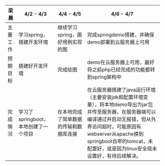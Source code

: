 | 梁晨     | 4/2 - 4/3                            | 4/4 - 4/5                              | 4/6 - 4/7                                                    |
| -------- | ------------------------------------ | -------------------------------------- | ------------------------------------------------------------ |
| 主要工作 | 学习spring，搭建开发环境             | 继续学习spring，画好用例实现的图       | 完成springdemo搭建，并确保demo部署到云服务器上可用           |
| 预期目标 | 搭建好开发环境                       | 完成绘图                               | demo在云服务器上可用，最好将之前php已经完成的功能都转到spring架构中 |
| 完成情况 | 学习了springboot，本地创建了一个项目 | 在本地完成了简单数据的传输和数据库连接 | 在云服务器搭建了java运行环境（主要安装jdk和配置环境变量），将本地demo导出为jar包并传至服务器，在服务器端可以编译通过并启动无报错，但从外界访问超时，可能原因有webserver从apache换到springboot自带的tomcat，未配置好，或是因为linux安全组未设置好，有待后续解决。 |

